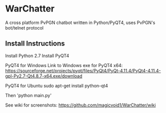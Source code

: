 # WarChatter
A cross platform PvPGN chatbot written in Python/PyQT4, uses PvPGN's bot/telnet protocol

## Install Instructions
Install Python 2.7
Install PyQT4

PyQT4 for Windows
Link to Windows exe for PyQT4 x64:
https://sourceforge.net/projects/pyqt/files/PyQt4/PyQt-4.11.4/PyQt4-4.11.4-gpl-Py2.7-Qt4.8.7-x64.exe/download

PyQT4 for Ubuntu
sudo apt-get install python-qt4

Then 'python main.py'

See wiki for screenshots:
https://github.com/magicvoid1/WarChatter/wiki
